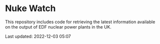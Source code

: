 # Nuke Watch

This repository includes code for retrieving the latest information available on the output of EDF nuclear power plants in the UK.

Last updated: 2022-12-03 05:07